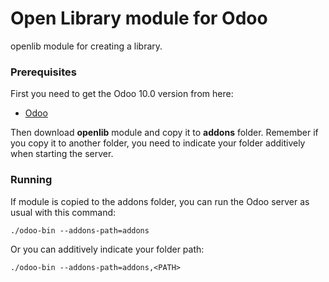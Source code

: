 # Open Library module for Odoo

openlib module for creating a library.

### Prerequisites

First you need to get the Odoo 10.0 version from here: 

* [Odoo](https://github.com/odoo/odoo/tree/10.0)

Then download **openlib** module and copy it to **addons** folder. Remember if you copy it to another folder, you need to indicate your folder additively when starting the server.

### Running

If module is copied to the addons folder, you can run the Odoo server as usual with this command:

```
./odoo-bin --addons-path=addons
```

Or you can additively indicate your folder path:

```
./odoo-bin --addons-path=addons,<PATH>
```
